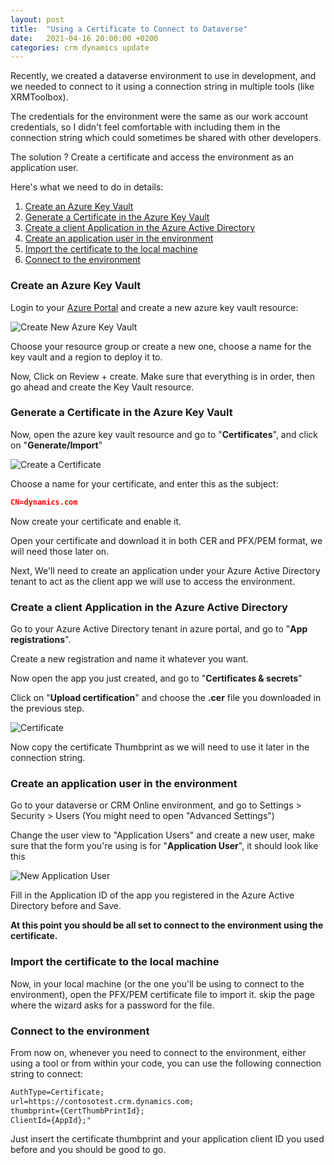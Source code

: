 ```yaml
---
layout: post
title:  "Using a Certificate to Connect to Dataverse"
date:   2021-04-16 20:00:00 +0200
categories: crm dynamics update
---
```


Recently, we created a dataverse environment to use in development, and we needed to connect to it using a connection string in multiple tools (like XRMToolbox).

The credentials for the environment were the same as our work account credentials, so I didn't feel comfortable with including them in the connection string which could sometimes be shared with other developers.

The solution ? Create a certificate and access the environment as an application user.

Here's what we need to do in details:

1. [Create an Azure Key Vault](#create-an-azure-key-vault)
2. [Generate a Certificate in the Azure Key Vault](#generate-a-certificate-in-the-azure-key-vault)
3. [Create a client Application in the Azure Active Directory](#create-a-client-application-in-the-azure-active-directory)
4. [Create an application user in the environment](#create-an-application-user-in-the-environment)
5. [Import the certificate to the local machine](#import-the-certificate-to-the-local-machine)
6. [Connect to the environment](#connect-to-the-environment)

### Create an Azure Key Vault

Login to your [Azure Portal](https://portal.azure.com) and create a new azure key vault resource:

![Create New Azure Key Vault](/assets/create-azure-keyvault.PNG)

Choose your resource group or create a new one, choose a name for the key vault and a region to deploy it to.

Now, Click on Review + create. Make sure that everything is in order, then go ahead and create the Key Vault resource.

### Generate a Certificate in the Azure Key Vault

Now, open the azure key vault resource and go to "**Certificates**", and click on "**Generate/Import**"

![Create a Certificate](/assets/create-certificate.PNG)

Choose a name for your certificate, and enter this as the subject:
```json
CN=dynamics.com
```
Now create your certificate and enable it.

Open your certificate and download it in both CER and PFX/PEM format, we will need those later on.

Next, We'll need to create an application under your Azure Active Directory tenant to act as the client app we will use to access the environment.

### Create a client Application in the Azure Active Directory

Go to your Azure Active Directory tenant in azure portal, and go to "**App registrations**".

Create a new registration and name it whatever you want.

Now open the app you just created, and go to "**Certificates & secrets**"

Click on "**Upload certification**" and choose the **.cer** file you downloaded in the previous step.

![Certificate](/assets/certificate.PNG)

Now copy the certificate Thumbprint as we will need to use it later in the connection string.

### Create an application user in the environment

Go to your dataverse or CRM Online environment, and go to Settings > Security > Users (You might need to open "Advanced Settings")

Change the user view to "Application Users" and create a new user, make sure that the form you're using is for "**Application User**", it should look like this

![New Application User](/assets/newuser.PNG)

Fill in the Application ID of the app you registered in the Azure Active Directory before and Save.

**At this point you should be all set to connect to the environment using the certificate.**

### Import the certificate to the local machine

Now, in your local machine (or the one you'll be using to connect to the environment), open the PFX/PEM certificate file to import it. skip the page where the wizard asks for a password for the file.

### Connect to the environment

From now on, whenever you need to connect to the environment, either using a tool or from within your code, you can use the following connection string to connect:

```xml
AuthType=Certificate;
url=https://contosotest.crm.dynamics.com;
thumbprint={CertThumbPrintId};
ClientId={AppId};"
```

Just insert the certificate thumbprint and your application client ID you used before and you should be good to go.
